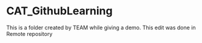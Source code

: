 # CAT_GithubLearning
 
This is a folder created by TEAM while giving a demo.
This edit was done in Remote repository
